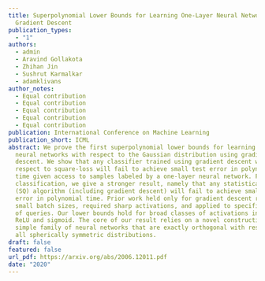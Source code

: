 ```yaml
---
title: Superpolynomial Lower Bounds for Learning One-Layer Neural Networks using
  Gradient Descent
publication_types:
  - "1"
authors:
  - admin
  - Aravind Gollakota
  - Zhihan Jin
  - Sushrut Karmalkar
  - adamklivans
author_notes:
  - Equal contribution
  - Equal contribution
  - Equal contribution
  - Equal contribution
  - Equal contribution
publication: International Conference on Machine Learning
publication_short: ICML
abstract: We prove the first superpolynomial lower bounds for learning one-layer
  neural networks with respect to the Gaussian distribution using gradient
  descent. We show that any classifier trained using gradient descent with
  respect to square-loss will fail to achieve small test error in polynomial
  time given access to samples labeled by a one-layer neural network. For
  classification, we give a stronger result, namely that any statistical query
  (SQ) algorithm (including gradient descent) will fail to achieve small test
  error in polynomial time. Prior work held only for gradient descent run with
  small batch sizes, required sharp activations, and applied to specific classes
  of queries. Our lower bounds hold for broad classes of activations including
  ReLU and sigmoid. The core of our result relies on a novel construction of a
  simple family of neural networks that are exactly orthogonal with respect to
  all spherically symmetric distributions.
draft: false
featured: false
url_pdf: https://arxiv.org/abs/2006.12011.pdf
date: "2020"
---
```


